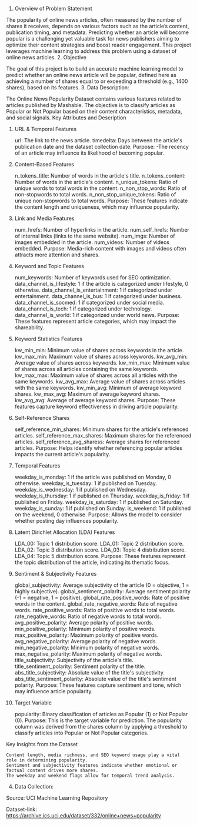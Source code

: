 
1. Overview of Problem Statement

The popularity of online news articles, often measured by the number of shares it receives, depends on various factors such as the article’s content, publication timing, and metadata. Predicting whether an article will become popular is a challenging yet valuable task for news publishers aiming to optimize their content strategies and boost reader engagement. This project leverages machine learning to address this problem using a dataset of online news articles.
2. Objective

The goal of this project is to build an accurate machine learning model to predict whether an online news article will be popular, defined here as achieving a number of shares equal to or exceeding a threshold (e.g., 1400 shares), based on its features.
3. Data Description:

The Online News Popularity Dataset contains various features related to articles published by Mashable. The objective is to classify articles as Popular or Not Popular based on their content characteristics, metadata, and social signals.
Key Attributes and Description
1. URL & Temporal Features

    url: The link to the news article.
    timedelta: Days between the article's publication date and the dataset collection date.
    Purpose:
    -The recency of an article may influence its likelihood of becoming popular.

2. Content-Based Features

    n_tokens_title: Number of words in the article's title.
    n_tokens_content: Number of words in the article's content.
    n_unique_tokens: Ratio of unique words to total words in the content.
    n_non_stop_words: Ratio of non-stopwords to total words.
    n_non_stop_unique_tokens: Ratio of unique non-stopwords to total words.
    Purpose:
        These features indicate the content length and uniqueness, which may influence popularity.

3. Link and Media Features

    num_hrefs: Number of hyperlinks in the article.
    num_self_hrefs: Number of internal links (links to the same website).
    num_imgs: Number of images embedded in the article.
    num_videos: Number of videos embedded.
    Purpose:
        Media-rich content with images and videos often attracts more attention and shares.

4. Keyword and Topic Features

    num_keywords: Number of keywords used for SEO optimization.
    data_channel_is_lifestyle: 1 if the article is categorized under lifestyle, 0 otherwise.
    data_channel_is_entertainment: 1 if categorized under entertainment.
    data_channel_is_bus: 1 if categorized under business.
    data_channel_is_socmed: 1 if categorized under social media.
    data_channel_is_tech: 1 if categorized under technology.
    data_channel_is_world: 1 if categorized under world news.
    Purpose:
        These features represent article categories, which may impact the shareability.

5. Keyword Statistics Features

    kw_min_min: Minimum value of shares across keywords in the article.
    kw_max_min: Maximum value of shares across keywords.
    kw_avg_min: Average value of shares across keywords.
    kw_min_max: Minimum value of shares across all articles containing the same keywords.
    kw_max_max: Maximum value of shares across all articles with the same keywords.
    kw_avg_max: Average value of shares across articles with the same keywords.
    kw_min_avg: Minimum of average keyword shares.
    kw_max_avg: Maximum of average keyword shares.
    kw_avg_avg: Average of average keyword shares.
    Purpose:
        These features capture keyword effectiveness in driving article popularity.

6. Self-Reference Shares

    self_reference_min_shares: Minimum shares for the article's referenced articles.
    self_reference_max_shares: Maximum shares for the referenced articles.
    self_reference_avg_sharess: Average shares for referenced articles.
    Purpose:
        Helps identify whether referencing popular articles impacts the current article's popularity.

7. Temporal Features

    weekday_is_monday: 1 if the article was published on Monday, 0 otherwise.
    weekday_is_tuesday: 1 if published on Tuesday.
    weekday_is_wednesday: 1 if published on Wednesday.
    weekday_is_thursday: 1 if published on Thursday.
    weekday_is_friday: 1 if published on Friday.
    weekday_is_saturday: 1 if published on Saturday.
    weekday_is_sunday: 1 if published on Sunday.
    is_weekend: 1 if published on the weekend, 0 otherwise.
    Purpose:
        Allows the model to consider whether posting day influences popularity.

8. Latent Dirichlet Allocation (LDA) Features

    LDA_00: Topic 1 distribution score.
    LDA_01: Topic 2 distribution score.
    LDA_02: Topic 3 distribution score.
    LDA_03: Topic 4 distribution score.
    LDA_04: Topic 5 distribution score.
    Purpose:
        These features represent the topic distribution of the article, indicating its thematic focus.

9. Sentiment & Subjectivity Features

    global_subjectivity: Average subjectivity of the article (0 = objective, 1 = highly subjective).
    global_sentiment_polarity: Average sentiment polarity (-1 = negative, 1 = positive).
    global_rate_positive_words: Rate of positive words in the content.
    global_rate_negative_words: Rate of negative words.
    rate_positive_words: Ratio of positive words to total words.
    rate_negative_words: Ratio of negative words to total words.
    avg_positive_polarity: Average polarity of positive words.
    min_positive_polarity: Minimum polarity of positive words.
    max_positive_polarity: Maximum polarity of positive words.
    avg_negative_polarity: Average polarity of negative words.
    min_negative_polarity: Minimum polarity of negative words.
    max_negative_polarity: Maximum polarity of negative words.
    title_subjectivity: Subjectivity of the article's title.
    title_sentiment_polarity: Sentiment polarity of the title.
    abs_title_subjectivity: Absolute value of the title's subjectivity.
    abs_title_sentiment_polarity: Absolute value of the title's sentiment polarity.
    Purpose:
        These features capture sentiment and tone, which may influence article popularity.

10. Target Variable

    popularity: Binary classification of articles as Popular (1) or Not Popular (0).
    Purpose:
        This is the target variable for prediction.
        The popularity column was derived from the shares column by applying a threshold to classify articles into Popular or Not Popular categories.

Key Insights from the Dataset

    Content length, media richness, and SEO keyword usage play a vital role in determining popularity.
    Sentiment and subjectivity features indicate whether emotional or factual content drives more shares.
    The weekday and weekend flags allow for temporal trend analysis.

4. Data Collection:

Source: UCI Machine Learning Repository

Dataset-link: https://archive.ics.uci.edu/dataset/332/online+news+popularity


